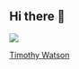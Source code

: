 ## Hi there 👋

<!--
**timothydlw/timothydlw** is a ✨ _special_ ✨ repository because its `README.md` (this file) appears on your GitHub profile.

Here are some ideas to get you started:

- 🔭 I’m currently working on ...
- 🌱 I’m currently learning ...
- 👯 I’m looking to collaborate on ...
- 🤔 I’m looking for help with ...
- 💬 Ask me about ...
- 📫 How to reach me: ...
- 😄 Pronouns: ...
- ⚡ Fun fact: ...
-->
<p align="left">
  <img src="https://api.boot.dev/v1/users/public/53a26caf-d583-4b5b-856e-6c74e3a756aa/thumbnail" >
</p>

<script src="https://platform.linkedin.com/badges/js/profile.js" async defer type="text/javascript"></script>

<div class="badge-base LI-profile-badge" data-locale="en_US" data-size="large" data-theme="dark" data-type="HORIZONTAL" data-vanity="timothylw" data-version="v1"><a class="badge-base__link LI-simple-link" href="https://www.linkedin.com/in/timothylw?trk=profile-badge">Timothy Watson</a></div>
              
